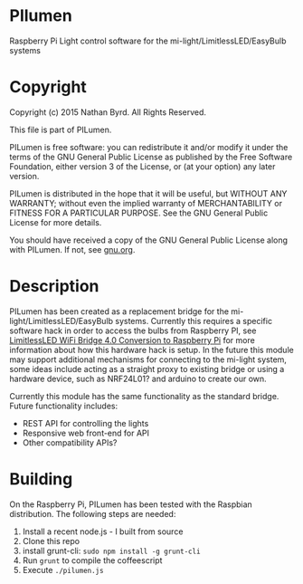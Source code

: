 # PIlumen
Raspberry Pi Light control software for the mi-light/LimitlessLED/EasyBulb systems
  
Copyright
=========

Copyright (c) 2015 Nathan Byrd. All Rights Reserved.

This file is part of PILumen.

PILumen is free software: you can redistribute it and/or modify
it under the terms of the GNU General Public License as published by
the Free Software Foundation, either version 3 of the License, or
(at your option) any later version.

PILumen is distributed in the hope that it will be useful,
but WITHOUT ANY WARRANTY; without even the implied warranty of
MERCHANTABILITY or FITNESS FOR A PARTICULAR PURPOSE.  See the
GNU General Public License for more details.

You should have received a copy of the GNU General Public License
along with PILumen.  If not, see [gnu.org](http://www.gnu.org/licenses/).

Description
===========

PILumen has been created as a replacement bridge for the 
mi-light/LimitlessLED/EasyBulb systems.  Currently this requires a specific 
software hack in order to access the bulbs from Raspberry PI, see 
[LimitlessLED WiFi Bridge 4.0 Conversion to Raspberry Pi](http://servernetworktech.com/2014/09/limitlessled-wifi-bridge-4-0-conversion-raspberry-pi/)
 for more information about how this hardware hack is setup.  In the future 
this module may support additional mechanisms for connecting to the 
mi-light system, some ideas include acting as a straight proxy to existing 
bridge or using a hardware device, such as NRF24L01? and arduino to create 
our own.

Currently this module has the same functionality as the standard bridge.  
Future functionality includes:

* REST API for controlling the lights
* Responsive web front-end for API
* Other compatibility APIs?

Building
========

On the Raspberry Pi, PILumen has been tested with the Raspbian distribution.  The following steps are needed:

1. Install a recent node.js - I built from source
2. Clone this repo
3. install grunt-cli: `sudo npm install -g grunt-cli`
4. Run `grunt` to compile the coffeescript
5. Execute `./pilumen.js`
